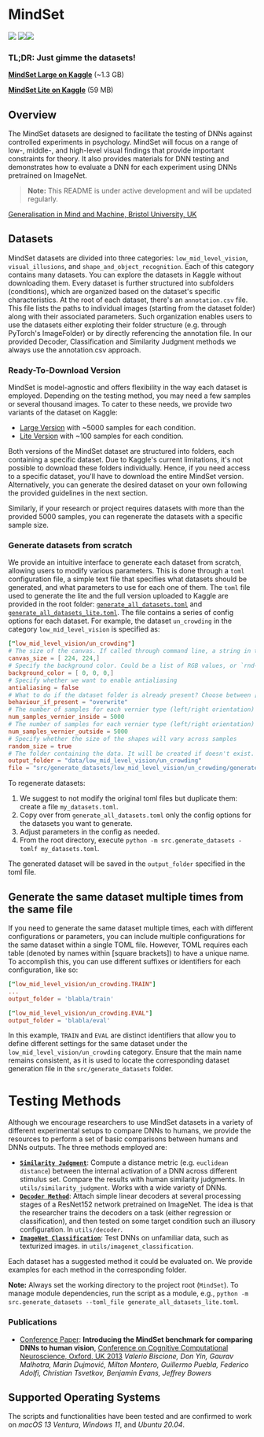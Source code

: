 # MindSet
![](https://i.ibb.co/pvTVHKw/0-05254-67.png)     ![](https://i.ibb.co/4SvMvCt/28.png)![](https://i.ibb.co/9N4YVxF/c-0.png)


### TL;DR: Just gimme the datasets!
**[MindSet Large on Kaggle](https://www.kaggle.com/datasets/valerio1988/mindset)** (~1.3 GB)


**[MindSet Lite on Kaggle](https://www.kaggle.com/datasets/valerio1988/mindset-lite)**  (59 MB)


## Overview
The MindSet datasets are designed to facilitate the testing of DNNs against controlled experiments in psychology. MindSet will focus on a range of low-, middle-, and high-level visual findings that provide important constraints for theory. It also provides materials for DNN testing and demonstrates how to evaluate a DNN for each experiment using DNNs pretrained on ImageNet.

> **Note:** This README is under active development and will be updated regularly.


[Generalisation in Mind and Machine, Bristol University, UK](https://mindandmachine.blogs.bristol.ac.uk/) 

## Datasets

MindSet datasets are divided into three categories: `low_mid_level_vision`, `visual_illusions`, and `shape_and_object_recognition`. Each of this category contains many datasets. You can explore the datasets in Kaggle without downloading them. 
Every dataset is further structured into subfolders (conditions), which are organized based on the dataset's specific characteristics. At the root of each dataset, there's an `annotation.csv` file. This file lists the paths to individual images (starting from the dataset folder) along with their associated parameters. Such organization enables users to use the datasets either exploting their folder structure (e.g. through PyTorch's  ImageFolder) or by directly referencing the annotation file. In our provided Decoder, Classification and Similarity Judgment methods we always use the annotation.csv approach.

### Ready-To-Download Version

MindSet is model-agnostic and offers flexibility in the way each dataset is employed. Depending on the testing method, you may need a few samples or several thousand images. To cater to these needs, we provide two variants of the dataset on Kaggle:

- [Large Version](https://www.kaggle.com/datasets/valerio1988/mindset) with ~5000 samples for each condition.
- [Lite Version](https://www.kaggle.com/datasets/valerio1988/mindset-lite) with ~100 samples for each condition.


Both versions of the MindSet dataset are structured into folders, each containing a specific dataset. Due to Kaggle's current limitations, it's not possible to download these folders individually. Hence, if you need access to a specific dataset, you'll have to download the entire MindSet version. Alternatively, you can generate the desired dataset on your own following the provided guidelines in the next section.

Similarly, if your research or project requires datasets with more than the provided 5000 samples, you can regenerate the datasets with a specific sample size. 

### Generate datasets from scratch
We provide an intuitive interface to generate each dataset from scratch, allowing users to modify various parameters. This is done through a `toml` configuration file, a simple text file that specifies what datasets should be generated, and what parameters to use for each one of them. The `toml` file used to generate the lite and the full version uploaded to Kaggle are provided in the root folder: [`generate_all_datasets.toml`](generate_all_datasets.toml) and [`generate_all_datasets_lite.toml`](generate_all_datasets_lite.toml).
The file contains a series of config options for each dataset. For example, the dataset `un_crowding` in the category `low_mid_level_vision` is specified as: 
```toml
["low_mid_level_vision/un_crowding"]
# The size of the canvas. If called through command line, a string in the format NxM eg `224x224`.
canvas_size = [ 224, 224,]
# Specify the background color. Could be a list of RGB values, or `rnd-uniform` for a random (but uniform) color. If called from command line, the RGB value must be a string in the form R_G_B
background_color = [ 0, 0, 0,]
# Specify whether we want to enable antialiasing
antialiasing = false
# What to do if the dataset folder is already present? Choose between [overwrite], [skip]
behaviour_if_present = "overwrite"
# The number of samples for each vernier type (left/right orientation) and condition. The vernier is places inside a flanker.
num_samples_vernier_inside = 5000
# The number of samples for each vernier type (left/right orientation) and condition. The vernier is placed outside of the flankers
num_samples_vernier_outside = 5000
# Specify whether the size of the shapes will vary across samples
random_size = true
# The folder containing the data. It will be created if doesn't exist. The default will match the folder structure of the generation script 
output_folder = "data/low_mid_level_vision/un_crowding"
file = "src/generate_datasets/low_mid_level_vision/un_crowding/generate_dataset.py"
```

To regenerate datasets:

1. We suggest to not modify the original toml files but duplicate them: create a file  `my_datasets.toml`.
2. Copy over from `generate_all_datasets.toml` only the config options for the datasets you want to generate.
3. Adjust parameters in the config as needed. 
4. From the root directory, execute `python -m src.generate_datasets -tomlf my_datasets.toml`.

The generated dataset will be saved in the `output_folder` specified in the toml file.

## Generate the same dataset multiple times from the same file
If you need to generate the same dataset multiple times, each with different configurations or parameters, you can include multiple configurations for the same dataset within a single TOML file. However, TOML requires each table (denoted by names within [square brackets]) to have a unique name. To accomplish this, you can use different suffixes or identifiers for each configuration, like so:
```TOML
["low_mid_level_vision/un_crowding.TRAIN"]
...
output_folder = 'blabla/train'

["low_mid_level_vision/un_crowding.EVAL"]
output_folder = 'blabla/eval'
```
In this example, `TRAIN` and `EVAL` are distinct identifiers that allow you to define different settings for the same dataset under the `low_mid_level_vision/un_crowding` category. Ensure that the main name remains consistent, as it is used to locate the corresponding dataset generation file in the `src/generate_datasets` folder.


# Testing Methods
Although we encourage researchers to use MindSet datasets in a variety of different experimental setups to compare DNNs to humans, we provide the resources to perform a set of basic comparisons between humans and DNNs outputs.
The three methods employed are: 


- **[`Similarity Judgment`](src/utils/similarity_judgment/README.md)**: Compute a distance metric (e.g. `euclidean distance`) between the internal activation of a DNN across different stimulus set. Compare the results with human similarity judgments. In `utils/similarity_judgment`. Works with a wide variety of DNNs. 
- **[`Decoder Method`](src/utils/decoder/README.md)**: Attach simple linear decoders at several processing stages of a ResNet152 network pretrained on ImageNet. The idea is that the researcher trains the decoders on a task (either regression or classification), and then tested on some target condition such an illusory configuration. In `utils/decoder`. 
- **[`ImageNet Classification`](src/utils/imagenet_classification/README.md)**: Test DNNs on unfamiliar data, such as texturized images. in `utils/imagenet_classification`.

Each dataset has a suggested method it could be evaluated on. We provide examples for each method in the corresponding folder.

<!-- - [Similarity Judgment](https://github.com/ValerioB88/mind-set/tree/master/src/utils/similarity_judgment)
- [Decoder Approach](https://github.com/ValerioB88/mind-set/tree/master/src/utils/decoder) -->

**Note:** Always set the working directory to the project root (`MindSet`). To manage module dependencies, run the script as a module, e.g., `python -m src.generate_datasets --toml_file generate_all_datasets_lite.toml`.


### Publications 
- [Conference Paper](https://psyarxiv.com/cneyp/): **Introducing the MindSet benchmark for comparing DNNs to human vision**, [Conference on Cognitive Computational Neuroscience, Oxford, UK 2013](https://2023.ccneuro.org/view_paper.php?PaperNum=1127)
_Valerio Biscione, Don Yin, Gaurav Malhotra, Marin Dujmović, Milton Montero, Guillermo Puebla, Federico Adolfi, Christian Tsvetkov, Benjamin Evans, Jeffrey Bowers_

## Supported Operating Systems
The scripts and functionalities have been tested and are confirmed to work on *macOS 13 Ventura*, *Windows 11*, and *Ubuntu 20.04*.

<!-- ## Similarity Judgement
[![Demo for Similarity Judgement](assets/similarity_judgement.png)](https://youtu.be/a7k5viGmxnk)
 -->

